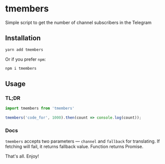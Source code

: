 # tmembers

Simple script to get the number of channel subscribers in the Telegram

## Installation
 
```sh
yarn add tmembers
```
 
Or if you prefer `npm`:
 
```sh
npm i tmembers
```
 
## Usage
 
### TL;DR
 
```js
import tmembers from 'tmembers'
 
tmembers('code_for', 1000).then(count => console.log(count));
```
 
### Docs
 
`tmembers` accepts two parameters — `channel` and `fallback` for translating. If fetching will fail, it returns fallback value. Function returns Promise<number>.
 
That's all. Enjoy!
